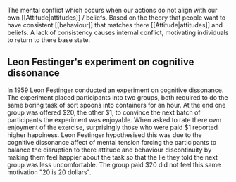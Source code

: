 The mental conflict which occurs when our actions do not align with our own [[Attitude|attitudes]] / beliefs. Based on the theory that people want to have consistent [[behaviour]] that matches there [[Attitude|attitudes]] and beliefs. A lack of consistency causes internal conflict, motivating individuals to return to there base state.

## Leon Festinger's experiment on cognitive dissonance
In 1959 Leon Festinger conducted an experiment on cognitive dissonance. The experiment placed participants into two groups, both required to do the same boring task of sort spoons into containers for an hour. At the end one group was offered $20, the other $1, to convince the next batch of participants the experiment was enjoyable. When asked to rate there own enjoyment of the exercise, surprisingly those who were paid $1 reported higher happiness. Leon Festinger hypothesised this was due to the cognitive dissonance affect of mental tension forcing the participants to balance the disruption to there attitude and behaviour discontinuity by making them feel happier about the task so that the lie they told the next group was less uncomfortable. The group paid $20 did not feel this same motivation "20 is 20 dollars".